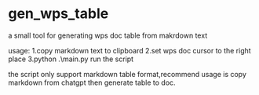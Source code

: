 # gen_wps_table
a small tool for generating wps doc table from makrdown text

usage:
1.copy markdown text to clipboard
2.set wps doc cursor to the right place
3.python .\main.py run the script

the script only support markdown table format,recommend usage is copy markdown from chatgpt then generate table to doc.

